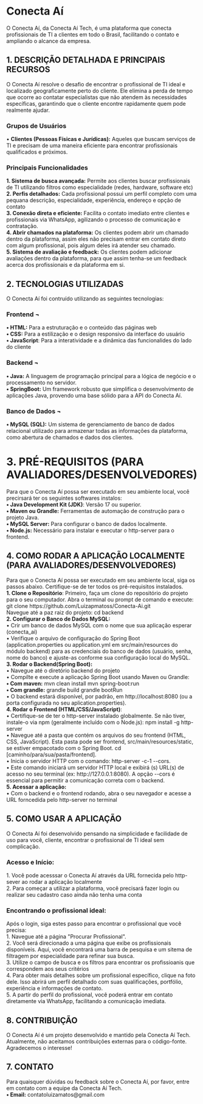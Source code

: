 <h1>
  Conecta Aí
</h1>
<p>
  O Conecta Aí, da Conecta Aí Tech, é uma plataforma que conecta profissionais de TI a clientes em todo o Brasil, facilitando o contato e ampliando o alcance da empresa.<br>
</p>
<h2>
  1. DESCRIÇÃO DETALHADA E PRINCIPAIS RECURSOS
</h2>
<p>
  O Conecta Aí resolve o desafio de encontrar o profissional de TI ideal e localizado geograficamente perto do cliente. 
  Ele elimina a perda de tempo que ocorre ao contatar especialistas que não atendem às necessidades específicas, garantindo que o cliente encontre rapidamente quem pode realmente ajudar.<br>
</p>
<h3>
  Grupos de Usuários
</h3>
<p>
  • <strong>Clientes (Pessoas Físicas e Jurídicas):</strong> Aqueles que buscam serviços de TI e precisam de uma
  maneira eficiente para encontrar profissionais qualificados e próximos.
</p>
<h3>
  Principais Funcionalidades
</h3>
<p>
  <strong>1. Sistema de busca avançada:</strong> Permite aos clientes buscar profissionais de TI utilizando filtros
  como especialidade (redes, hardware, software etc)<br>
  <strong>2. Perfis detalhados:</strong> Cada profissional possui um perfil completo com uma pequana descrição, especialidade,
  experiência, endereço e opção de contato<br>
  <strong>3. Conexão direta e eficiente:</strong> Facilita o contato imediato entre clientes e profissionais via WhatsApp,
  agilizando o processo de comunicação e contratação.<br>
  <strong>4. Abrir chamados na plataforma:</strong> Os clientes podem abrir um chamado dentro da plataforma, assim eles não precisam 
  entrar em contato direto com algum profissional, pois algum deles irá atender seu chamado.<br>
  <strong>5. Sistema de avaliação e feedback:</strong> Os clientes podem adicionar avaliações dentro da plataforma,
  para que assim tenha-se um feedback acerca dos profissionais e da plataforma em si.<br>
</p>
<h2>
  2. TECNOLOGIAS UTILIZADAS
</h2>
<p>
  O Conecta Aí foi contruído utilizando as seguintes tecnologias:
</p>
<h3>
  Frontend ¬
</h3>
<p>
  <strong>• HTML:</strong> Para a estruturação e o conteúdo das páginas web<br>
  <strong>• CSS:</strong> Para a estilização e o design responsivo da interface do usuário<br>
  <strong>• JavaScript</strong>: Para a interatividade e a dinâmica das funcionalides do lado do cliente
</p>
<h3>
  Backend ¬
</h3>
<p>
  <strong>• Java:</strong> A linguagem de programação principal para a lógica de negócio e o processamento no servidor.<br>
  <strong>• SpringBoot:</strong> Um framework robusto que simplifica o desenvolvimento de aplicações Java, provendo uma base sólido
  para a API do Conecta Aí.
</p>
<h3>
  Banco de Dados ¬
</h3>
<p>
  <strong>• MySQL (SQL):</strong> Um sistema de gerenciamento de banco de dados relacional utilizado para armazenar todas as 
  informações da plataforma, como abertura de chamados e dados dos clientes.
</p>
<h1>
  3. PRÉ-REQUISITOS (PARA AVALIADORES/DESENVOLVEDORES)
</h1>
<p>
  Para que o Conecta Aí possa ser executado em seu ambiente local, você precirsará ter os seguintes softwares instalos:<br>
  <strong>• Java Development Kit (JDK)</strong>: Versão 17 ou superior.<br>
  <strong>• Maven ou Grandle:</strong> Ferramentas de automação de construção para o projeto Java.<br>
  <strong>• MySQL Server:</strong> Para configurar o banco de dados localmente.<br>
  <strong>• Node.js:</strong> Necessário para instalar e executar o http-server para o frontend.
</p>
<h2>
  4. COMO RODAR A APLICAÇÃO LOCALMENTE (PARA AVALIADORES/DESENVOLVEDORES)
</h2>
<p>
  Para que o Conecta Aí possa ser executado em seu ambiente local, siga os passos abaixo. 
  Certifique-se de ter todos os pré-requisitos instalados.<br>
  <strong>1. Clone o Repositório</strong>: Primeiro, faça um clone do repositório do projeto para o seu computador. 
  Abra o terminal ou prompt de comando e execute: git clone https://github.com/Luizapmatoss/Conecta-Ai.git<br>
  Navegue até a paz raiz do projeto: cd backend<br>
  <strong>2. Configurar o Banco de Dados MySQL:</strong><br>
    • Crir um banco de dados MySQL com o nome que sua aplicação esperar (conecta_ai)<br>
    • Verifique o arquivo de configuração do Spring Boot (application.properties ou application.yml em src/main/resources do módulo backend) 
  para as credenciais do banco de dados (usuário, senha, nome do banco) e ajuste-as conforme sua configuração local do MySQL.<br>
  <strong>3. Rodar o Backend(Spring Boot):</strong><br>
    • Navegue até o diretório backend do projeto<br>
    • Compilte e execute a aplicação Spring Boot usando Maven ou Grandle:<br>
      <strong>• Com maven:</strong> mvn clean install mvn spring-boot:run<br>
      <strong>• Com grandle:</strong> grandle build grandle bootRun<br>
      • O backend estará disponível, por padrão, em http://localhost:8080 (ou a porta configurada no seu aplication.properties).<br>
  <strong>4. Rodar o Frontend (HTML/CSS/JavaScript)</strong>:<br>
    • Certifique-se de ter o http-server instalado globalmente. Se não tiver, instale-o via npm (geralmente incluído com o Node.js):
  npm install -g http-server<br>
    • Navegue até a pasta que contém os arquivos do seu frontend (HTML, CSS, JavaScript). Esta pasta pode ser frontend, src/main/resources/static,
  se estiver empacotado com o Spring Boot. cd [caminho/para/sua/pasta/frontend].<br>
    • Inicia o servidor HTTP com o comando: http-server -c-1 --cors.<br>
    • Este comando iniciará um servidor HTTP local e exibirá (s) URL(s) de acesso no seu terminal (ex: http://127.0.0.1:8080). A opção --cors é
  essencial para permitir a comunicação correta com o backend.<br>
  <strong>5. Acessar a aplicação:</strong><br>
    • Com o backend e o frontend rodando, abra o seu navegador e acesse a URL forncedida pelo http-server no terminal
</p>
<h2>
  5. COMO USAR A APLICAÇÃO
</h2>
<p>
  O Conecta Aí foi desenvolvido pensando na simplicidade e facilidade de uso para você, cliente, encontrar o profissional de TI ideal sem complicação.
</p>
<h3>
  Acesso e Início:
</h3>
<p>
  1. Você pode acesssar o Conecta Aí através da URL fornecida pelo http-sever ao rodar a aplicação localmente<br>
  2. Para começar a utilizar a plataforma, você precisará fazer login ou realizar seu cadastro caso ainda não tenha uma conta
</p>
<h3>
  Encontrando o profissional ideal:
</h3>
<p>
  Após o login, siga estes passo para encontrar o profissional que você precisa:<br>
  1. Navegue até a página "Procurar Profissional".<br>
  2. Você será direcionado a uma página que exibe os profissionais disponíveis. Aqui, você encontrará uma barra de pesquisa e um sitema de filtragem
  por especialidade para refinar sua busca.<br>
  3. Utilize o campo de busca e os filtros para encontrar os profissioanis que correspondem aos seus critérios<br>
  4. Para obter mais detalhes sobre um profissional específico, clique na foto dele. Isso abrirá um perfil detalhado com suas qualificações, portfólio, 
  experiência e informações de contato.<br>
  5. A partir do perfil do profissional, você poderá entrar em contato diretamente via WhatsApp, facilitando a comunicação imediata.
</p>
<h2>
  8. CONTRIBUIÇÃO
</h2>
<p>
  O Conecta Aí é um projeto desenvolvido e mantido pela Conecta Aí Tech. Atualmente, não aceitamos contribuições externas para o código-fonte. 
  Agradecemos o interesse!
</p>
<h2>
  7. CONTATO
</h2>
<p>
  Para quaisquer dúvidas ou feedback sobre o Conecta Aí, por favor, entre em contato com a equipe da Conecta Aí Tech.<br>
    <strong>• Email:</strong> contatoluizamatos@gmail.com
</p>
